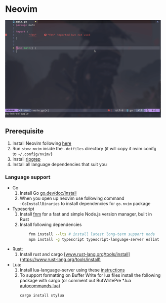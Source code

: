 # Neovim

![nvim](images/nvim.gif)
## Prerequisite
1. Install Neovim following [here](https://github.com/neovim/neovim/wiki/Installing-Neovim)
2. Run `stow nvim` inside the `.dotfiles` directory (it will copy it nvim conifg to `~/.config/nvim/`)
3. Install [ripgrep](https://github.com/BurntSushi/ripgrep#installation)
4. Install all language dependencies that suit you
### Language support
- Go
    1. Install Go [go.dev/doc/install](https://go.dev/doc/install)
    2. When you open up neovim use following command `:GoInstallBinaries` to install dependencies for `go.nvim` package
- Typescript
    1. Install [fnm](https://github.com/Schniz/fnm) for a fast and simple Node.js version manager, built in Rust
    2. Install following dependencies
        ```bash
            fnm install --lts # install latest long-term support node
            npm install -g typescript typescript-language-server eslint @fsouza/prettierd yarn vscode-languageserver
        ```
- Rust: 
    1. Install rust and cargo [www.rust-lang.org/tools/install](https://www.rust-lang.org/tools/install)
- Lua: 
    1. Install lua-language-server using these [instructions](https://github.com/neovim/nvim-lspconfig/blob/master/doc/server_configurations.md#sumneko_lua)
    2. To support formatting on Buffer Write for lua files install the following package with cargo (or comment out BufWritePre *.lua [autocommands.lua](.config/nvim/lua/user/autocommands.lua))
       ```bash
       cargo install stylua
       ```
       
